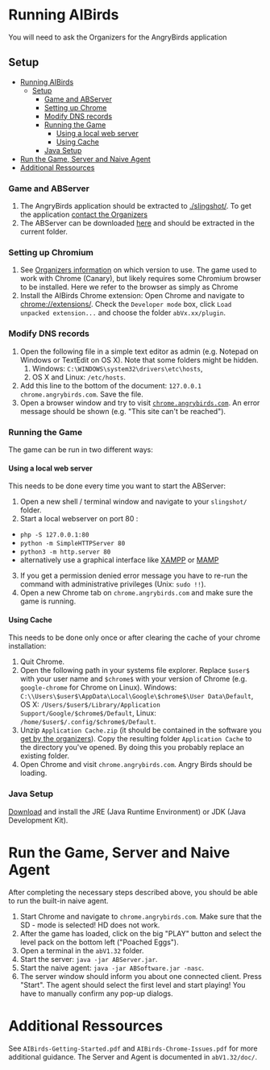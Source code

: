# Running AIBirds

You will need to ask the Organizers for the AngryBirds application

## Setup

- [Running AIBirds](#running-aibirds)
	- [Setup](#setup)
		- [Game and ABServer](#game-and-abserver)
		- [Setting up Chrome](#setting-up-chrome)
		- [Modify DNS records](#modify-dns-records)
		- [Running the Game](#running-the-game)
			- [Using a local web server](#using-a-local-web-server)
			- [Using Cache](#using-cache)
		- [Java Setup](#java-setup)
- [Run the Game, Server and Naive Agent](#run-the-game-server-and-naive-agent)
- [Additional Ressources](#additional-ressources)


### Game and ABServer

1. The AngryBirds application should be extracted to [./slingshot/](slingshot/). To get the application [contact the Organizers](http://aibirds.org/organisers.html)
2. The ABServer can be downloaded [here](http://aibirds.org/Software/AngryBirds/abV1.32.zip) and should be extracted in the current folder.


### Setting up Chromium
1. See [Organizers information](http://aibirds.org/basic-game-playing-software/offline-chrome.html) on which version to use. The game used to work with Chrome (Canary),
    but likely requires some Chromium browser to be installed. Here we refer to
    the browser as simply as Chrome
2. Install the AIBirds Chrome extension: Open Chrome and navigate to [chrome://extensions/](chrome://extensions/). Check the `Developer mode` box, click `Load unpacked extension...` and choose the folder `abVx.xx/plugin`.

### Modify DNS records
1. Open the following file in a simple text editor as admin (e.g. Notepad on Windows or TextEdit on OS X). Note that some folders might be hidden.
   1.  Windows: `C:\WINDOWS\system32\drivers\etc\hosts`, 
   2.  OS X and Linux: `/etc/hosts`. 
2. Add this line to the bottom of the document:
`127.0.0.1       chrome.angrybirds.com`. Save the file.
3. Open a browser window and try to visit [`chrome.angrybirds.com`](http://chrome.angrybirds.com). An error message should be shown (e.g. "This site can't be reached").

### Running the Game
The game can be run in two different ways:

#### Using a local web server

This needs to be done every time you want to start the ABServer:

1. Open a new shell / terminal window and navigate to your `slingshot/` folder.
2. Start a local webserver on port 80 :
 - `php -S 127.0.0.1:80`
 - `python -m SimpleHTTPServer 80`
 - `python3 -m http.server 80`
 - alternatively use a graphical interface like [XAMPP](https://www.apachefriends.org/de/index.html) or [MAMP](https://www.mamp.info/en/)
3. If you get a permission denied error message you have to re-run the command with administrative privileges (Unix: `sudo !!`).
4. Open a new Chrome tab on `chrome.angrybirds.com` and make sure the game is running.


#### Using Cache

This needs to be done only once or after clearing the cache of your chrome installation:

1. Quit Chrome. 
2. Open the following path in your systems file explorer. Replace `$user$` with your user name and `$chrome$` with your version of Chrome (e.g. `google-chrome` for Chrome on Linux).  Windows: `C:\\Users\$user$\AppData\Local\Google\$chrome$\User Data\Default`, OS X: `/Users/$user$/Library/Application Support/Google/$chrome$/Default`, Linux: `/home/$user$/.config/$chrome$/Default`.
3. Unzip `Application Cache.zip` (it should be contained in the software you [get by the organizers](#game-and-abserver)). Copy the resulting folder `Application Cache` to the directory you've opened. By doing this you probably replace an existing folder.
4. Open Chrome and visit `chrome.angrybirds.com`. Angry Birds should be loading.


### Java Setup
[Download](http://www.oracle.com/technetwork/java/javase/downloads/index.html) and install the JRE (Java Runtime Environment) or JDK (Java Development Kit).

# Run the Game, Server and Naive Agent
After completing the necessary steps described above, you should be able to run the built-in naive agent.
1. Start Chrome and navigate to `chrome.angrybirds.com`. Make sure that the SD - mode is selected! HD does not work.
2. After the game has loaded, click on the big "PLAY" button and select the level pack on the bottom left ("Poached Eggs").
3. Open a terminal in the `abV1.32` folder.
4. Start the server: `java -jar ABServer.jar`.
5. Start the naive agent: `java -jar ABSoftware.jar -nasc`.
6. The server window should inform you about one connected client. Press "Start". The agent should select the first level and start playing! You have to manually confirm any pop-up dialogs.

# Additional Ressources
See `AIBirds-Getting-Started.pdf` and `AIBirds-Chrome-Issues.pdf` for more additional guidance. The Server and Agent is documented in `abV1.32/doc/`.
